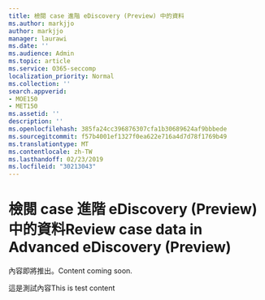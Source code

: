 ```yaml
---
title: 檢閱 case 進階 eDiscovery (Preview) 中的資料
ms.author: markjjo
author: markjjo
manager: laurawi
ms.date: ''
ms.audience: Admin
ms.topic: article
ms.service: O365-seccomp
localization_priority: Normal
ms.collection: ''
search.appverid:
- MOE150
- MET150
ms.assetid: ''
description: ''
ms.openlocfilehash: 385fa24cc396876307cfa1b30689624af9bbbede
ms.sourcegitcommit: f57b4001ef1327f0ea622e716a4d7d78f1769b49
ms.translationtype: MT
ms.contentlocale: zh-TW
ms.lasthandoff: 02/23/2019
ms.locfileid: "30213043"
---
```

# <a name="review-case-data-in-advanced-ediscovery-preview"></a><span data-ttu-id="6bd0e-102">檢閱 case 進階 eDiscovery (Preview) 中的資料</span><span class="sxs-lookup"><span data-stu-id="6bd0e-102">Review case data in Advanced eDiscovery (Preview)</span></span>

<span data-ttu-id="6bd0e-103">內容即將推出。</span><span class="sxs-lookup"><span data-stu-id="6bd0e-103">Content coming soon.</span></span>

<span data-ttu-id="6bd0e-104">這是測試內容</span><span class="sxs-lookup"><span data-stu-id="6bd0e-104">This is test content</span></span>